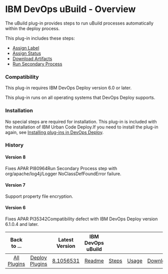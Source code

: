 
# IBM DevOps uBuild - Overview

The uBuild plug-in provides steps to run uBuild processes automatically within the deploy process.

This plug-in includes these steps:

* [Assign Label](#assign_label)
* [Assign Status](#assign_status)
* [Download Artifacts](#download_artifacts)
* [Run Secondary Process](#run_secondary_process)

### Compatibility

This plug-in requires IBM DevOps Deploy version 6.0 or later.

This plug-in runs on all operating systems that DevOps Deploy supports.

### Installation

No special steps are required for installation. This plug-in is included with the installation of IBM Urban Code Deploy.If you need to install the plug-in again, see [Installing plug-ins in DevOps Deploy](https://community.ibm.com/community/user/wasdevops/blogs/laurel-dickson-bull1/2022/06/13/install-plugins "Installing plug-ins in DevOps Deploy").

### History

#### Version 8

Fixes APAR PI80964Run Secondary Process step with org/apache/log4j/Logger NoClassDefFoundError failure.

#### Version 7

Support property file encryption.

#### Version 6

Fixes APAR PI35342Compatibility defect with IBM DevOps Deploy version 6.1.0.4 and later.


|Back to ...||Latest Version|IBM DevOps uBuild ||||
| :---: | :---: | :---: | :---: | :---: | :---: | :---: |
|[All Plugins](../../index.md)|[Deploy Plugins](../README.md)|[8.1056531](https://raw.githubusercontent.com/UrbanCode/IBM-UCD-PLUGINS/main/files/uBuild/uBuild-8.1056531.zip)|[Readme](README.md)|[Steps](steps.md)|[Usage](usage.md)|[Downloads](downloads.md)|
